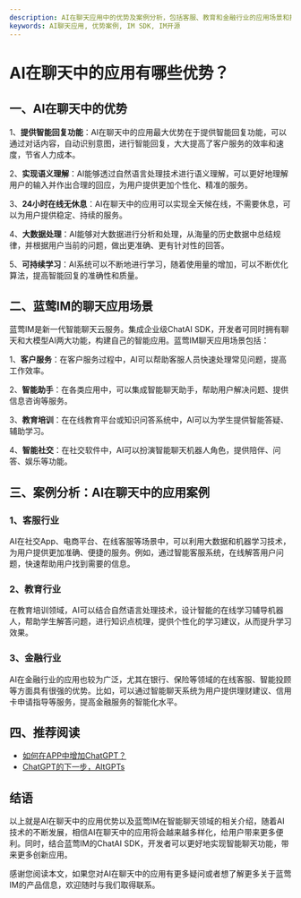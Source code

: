 ```yaml
---
description: AI在聊天应用中的优势及案例分析，包括客服、教育和金融行业的应用场景和推荐阅读
keywords: AI聊天应用, 优势案例, IM SDK, IM开源
---
```

# AI在聊天中的应用有哪些优势？

## 一、AI在聊天中的优势

1、**提供智能回复功能**：AI在聊天中的应用最大优势在于提供智能回复功能，可以通过对话内容，自动识别意图，进行智能回复，大大提高了客户服务的效率和速度，节省人力成本。

2、**实现语义理解**：AI能够透过自然语言处理技术进行语义理解，可以更好地理解用户的输入并作出合理的回应，为用户提供更加个性化、精准的服务。

3、**24小时在线无休息**：AI在聊天中的应用可以实现全天候在线，不需要休息，可以为用户提供稳定、持续的服务。

4、**大数据处理**：AI能够对大数据进行分析和处理，从海量的历史数据中总结规律，并根据用户当前的问题，做出更准确、更有针对性的回答。

5、**可持续学习**：AI系统可以不断地进行学习，随着使用量的增加，可以不断优化算法，提高智能回复的准确性和质量。

## 二、蓝莺IM的聊天应用场景

蓝莺IM是新一代智能聊天云服务。集成企业级ChatAI SDK，开发者可同时拥有聊天和大模型AI两大功能，构建自己的智能应用。蓝莺IM聊天应用场景包括：

1、**客户服务**：在客户服务过程中，AI可以帮助客服人员快速处理常见问题，提高工作效率。

2、**智能助手**：在各类应用中，可以集成智能聊天助手，帮助用户解决问题、提供信息咨询等服务。

3、**教育培训**：在在线教育平台或知识问答系统中，AI可以为学生提供智能答疑、辅助学习。

4、**智能社交**：在社交软件中，AI可以扮演智能聊天机器人角色，提供陪伴、问答、娱乐等功能。

## 三、案例分析：AI在聊天中的应用案例

### 1、客服行业
AI在社交App、电商平台、在线客服等场景中，可以利用大数据和机器学习技术，为用户提供更加准确、便捷的服务。例如，通过智能客服系统，在线解答用户问题，快速帮助用户找到需要的信息。

### 2、教育行业
在教育培训领域，AI可以结合自然语言处理技术，设计智能的在线学习辅导机器人，帮助学生解答问题，进行知识点梳理，提供个性化的学习建议，从而提升学习效果。

### 3、金融行业
AI在金融行业的应用也较为广泛，尤其在银行、保险等领域的在线客服、智能投顾等方面具有很强的优势。比如，可以通过智能聊天系统为用户提供理财建议、信用卡申请指导等服务，提高金融服务的智能化水平。

## 四、推荐阅读

- [如何在APP中增加ChatGPT？](../articles/product-and-technologies/how-to-add-chatgpt-to-your-app.html)
- [ChatGPT的下一步，AltGPTs](../articles/product-and-technologies/The-Next-Steps-for-ChatGPT-AltGPTs.html)

## 结语

以上就是AI在聊天中的应用优势以及蓝莺IM在智能聊天领域的相关介绍，随着AI技术的不断发展，相信AI在聊天中的应用将会越来越多样化，给用户带来更多便利。同时，结合蓝莺IM的ChatAI SDK，开发者可以更好地实现智能聊天功能，带来更多创新应用。

感谢您阅读本文，如果您对AI在聊天中的应用有更多疑问或者想了解更多关于蓝莺IM的产品信息，欢迎随时与我们取得联系。